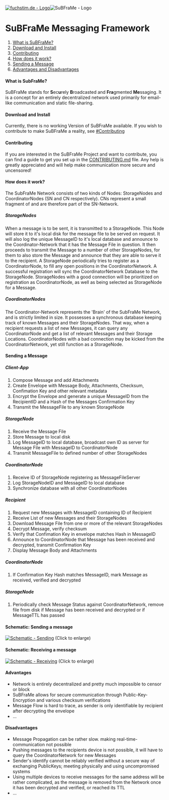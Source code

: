 [![fuchstim.de - Logo](https://fcdn.ftim.eu/res/img/logo_medium.png)](https://www.fuchstim.de)![SuBFraMe - Logo](https://www.fuchstim.de/subframe/res/img/logo/logo-1-nobg_medium.png)
# SuBFraMe Messaging Framework

1. [What is SuBFraMe?](#what-is-subframe)
2. [Download and Install](#download-and-install)
3. [Contributing](#contributing)
4. [How does it work?](#how-does-it-work)
5. [Sending a Message](#sending-a-message)
6. [Advantages and Disadvantages](#advantages)

#### What is SubFraMe?
SuBFraMe stands for **S**ec**u**rely **B**roadcasted and **Fra**gmented **Me**ssaging. It is a concept for an entirely decentralized network used primarily for email-like communication and static file-sharing.

#### Download and Install
Currently, there is no working Version of SuBFraMe available. If you wish to contribute to make SuBFraMe a reality, see [#Contributing](#contributing)

#### Contributing
If you are interested in the SuBFraMe Project and want to contribute, you can find a guide to get you set up in the [CONTRIBUTING.md](CONTRIBUTING.MD) file.
Any help is greatly appreciated and will help make communication more secure and uncensored!

#### How does it work?
The SubFraMe Network consists of two kinds of Nodes: StorageNodes and CoordinatorNodes (SN and CN respectively). CNs represent a small fragment of and are therefore part of the SN-Network. 
##### StorageNodes
When a message is to be sent, it is transmitted to a StorageNode. This Node will store it to it's local disk for the message file to be served on request. It will also log the unique MessageID to it's local database and announce to the Coordinator-Network that it has the Message File in question. It then proceeds to transmit the Message to a number of other StorageNodes, for them to also store the Message and announce that they are able to serve it to the recipient. 
A StorageNode periodically tries to register as a CoordinatorNode, to fill any open positions in the CoordinatorNetwork. A successful registration will sync the CoordinatorNetwork Database to the StorageNode.
StorageNodes with a good connection will be prioritized on registration as CoordinatorNode, as well as being selected as StorageNode for a Message.
##### CoordinatorNodes
The Coordinator-Network represents the 'Brain' of the SubFraMe Network, and is strictly limited in size. It possesses a synchronous database keeping track of known Messages and their StorageNodes. That way, when a recipient requests a list of new Messages, it can query any CoordinatorNode and get a list of relevant Messages and their Storage Locations.
CoordinatorNodes with a bad connection may be kicked from the CoordinatorNetwork, yet still function as a StorageNode.

#### Sending a Message
##### Client-App
1. Compose Message and add Attachments
2. Create Envelope with Message Body, Attachments, Checksum, Confimation Key and other relevant metadata
3. Encrypt the Envelope and generate a unique MessageID from the RecipientID and a Hash of the Messages Confirmation Key
4. Transmit the MessageFile to any known StorageNode

##### StorageNode
1. Receive the Message File
2. Store Message to local disk
3. Log MessageID to local database, broadcast own ID as server for Message File with MessageID to CoordinatorNode
4. Transmit MessageFile to defined number of other StorageNodes

##### CoordinatorNode
1. Receive ID of StorageNode registering as MessageFileServer
2. Log StorageNodeID and MessageID to local database
3. Synchronize database with all other CoordinatorNodes

##### Recipient
1. Request new Messages with MessageID containing ID of Recipient
2. Receive List of new Messages and their StorageNodes
3. Download Message File from one or more of the relevant StorageNodes
4. Decrypt Message, verify checksum
5. Verify that Confimation Key in envelope matches Hash in MessageID
6. Announce to CoordinatorNode that Message has been received and decrypted, transmit Confirmation Key
7. Display Message Body and Attachments

##### CoordinatorNode
1. If Confirmation Key Hash matches MessageID, mark Message as received, verified and decrypted

##### StorageNode
1. Periodically check Message Status against CoordinatorNetwork, remove file from disk if Message has been received and decrypted or if MessageTTL has passed

#### Schematic: Sending a message
[![Schematic - Sending](https://www.fuchstim.de/subframe/res/img/schematic/sending_preview.png)](https://www.fuchstim.de/subframe/res/img/schematic/sending.png) (Click to enlarge)

#### Schematic: Receiving a message
[![Schematic - Receiving](https://www.fuchstim.de/subframe/res/img/schematic/receiving_preview.png)](https://www.fuchstim.de/subframe/res/img/schematic/receiving.png) (Click to enlarge)

#### Advantages
- Network is entirely decentralized and pretty much impossible to censor or block
- SuBFraMe allows for secure communication through Public-Key-Encryption and various checksum verifications
- Message Flow is hard to trace, as sender is only identifiable by recipient after decrypting the envelope
- ...

#### Disadvantages
-  Message Propagation can be rather slow. making real-time-communication not possible
-  Pushing messages to the recipients device is not possible, it will have to query the CoordinatorNetwork for new Messages 
-  Sender's identify cannot be reliably verified without a secure way of exchanging PublicKeys; meeting physically and using uncompromised systems
-  Using multiple devices to receive messages for the same address will be rather complicated, as the message is removed from the Network once it has been decrypted and verified, or reached its TTL
-  ...
